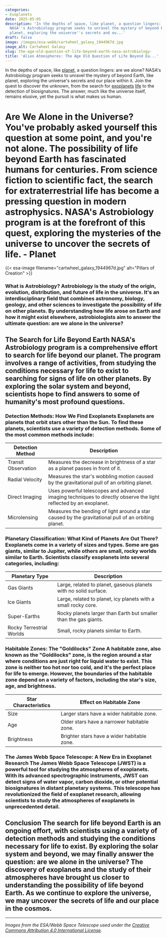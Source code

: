 ```yaml
---
categories:
- Exoplanets
date: 2025-05-05
description: 'In the depths of space, like planet, a question lingers: are we alone?
  NASA''s Astrobiology program seeks to unravel the mystery of beyond Earth, like
  planet, exploring the universe''s secrets and ou...'
draft: false
image: /images/esa-webb/cartwheel_galaxy_1944967d.jpg
image_alt: Cartwheel Galaxy
slug: the-age-old-question-of-life-beyond-earth-nasa-astrobiology-
title: 'Alien Atmospheres: The Age Old Question of Life Beyond Ea...'
---
```


In the depths of space, like [planet](/blog/exoplanets-in-the-habitable-zone-a-new-era-in-the-search-for), a question lingers: are we alone? NASA's Astrobiology program seeks to unravel the mystery of  beyond Earth, like planet, exploring the universe's secrets and our place within it. Join the quest to discover the unknown, from the search for [exoplanets](/blog/exoplanets-and-the-search-for-life-beyond-earth) [life](/blog/the-exoplanet-revolution-our-quest-for-life-beyond-earth) to the detection of biosignatures. The answer, much like the universe itself, remains elusive, yet the pursuit is what makes us human.

# Are We Alone in the Universe? You've probably asked yourself this question at some point, and you're not alone. The possibility of life beyond Earth has fascinated humans for centuries. From science fiction to scientific fact, the search for extraterrestrial life has become a pressing question in modern astrophysics. NASA's Astrobiology program is at the forefront of this quest, exploring the mysteries of the universe to uncover the secrets of life. - Planet
{{< esa-image filename="cartwheel_galaxy_1944967d.jpg" alt="Pillars of Creation" >}}



 ### What is Astrobiology? Astrobiology is the study of the origin, evolution, distribution, and future of life in the universe. It's an interdisciplinary field that combines astronomy, biology, geology, and other sciences to investigate the possibility of life on other planets. By understanding how life arose on Earth and how it might exist elsewhere, astrobiologists aim to answer the ultimate question: are we alone in the universe?

 ## The Search for Life Beyond Earth NASA's Astrobiology program is a comprehensive effort to search for life beyond our planet. The program involves a range of activities, from studying the conditions necessary for life to exist to searching for signs of life on other planets. By exploring the solar system and beyond, scientists hope to find answers to some of humanity's most profound questions.

 ### Detection Methods: How We Find Exoplanets Exoplanets are planets that orbit stars other than the Sun. To find these planets, scientists use a variety of detection methods. Some of the most common methods include:

 | **Detection Method** | **Description** |
| --- | --- |
| Transit Observation | Measures the decrease in brightness of a star as a planet passes in front of it. |
| Radial Velocity | Measures the star's wobbling motion caused by the gravitational pull of an orbiting planet. |
| Direct Imaging | Uses powerful telescopes and advanced imaging techniques to directly observe the light reflected by an exoplanet. |
| Microlensing | Measures the bending of light around a star caused by the gravitational pull of an orbiting planet. | Each detection method reveals different clues about a planet's size, orbit, and potential environment. By combining data from multiple methods, scientists can gain a more complete understanding of the exoplanet's characteristics.

 ### Planetary Classification: What Kind of Planets Are Out There? Exoplanets come in a variety of sizes and types. Some are gas giants, similar to Jupiter, while others are small, rocky worlds similar to Earth. Scientists classify exoplanets into several categories, including:

 | **Planetary Type** | **Description** |
| --- | --- |
| Gas Giants | Large, related to planet, gaseous planets with no solid surface. |
| Ice Giants | Large, related to planet, icy planets with a small rocky core. |
| Super-Earths | Rocky planets larger than Earth but smaller than the gas giants. |
| Rocky Terrestrial Worlds | Small, rocky planets similar to Earth. | Each type of exoplanet has its own unique characteristics, and scientists can infer a great deal about a planet's internal structure, atmosphere, and potential for life based on its classification.

 ### Habitable Zones: The "Goldilocks" Zone A habitable zone, also known as the "Goldilocks" zone, is the region around a star where conditions are just right for liquid water to exist. This zone is neither too hot nor too cold, and it's the perfect place for life to emerge. However, the boundaries of the habitable zone depend on a variety of factors, including the star's size, age, and brightness.

 | **Star Characteristics** | **Effect on Habitable Zone** |
| --- | --- |
| Size | Larger stars have a wider habitable zone. |
| Age | Older stars have a narrower habitable zone. |
| Brightness | Brighter stars have a wider habitable zone. | In addition to the star's characteristics, planetary features such as atmospheric composition, magnetic fields, tectonic activity, and gravitational interactions with neighboring bodies can also affect a planet's habitability.

 ### The James Webb Space Telescope: A New Era in Exoplanet Research The James Webb Space Telescope (JWST) is a powerful tool for studying the atmospheres of exoplanets. With its advanced spectrographic instruments, JWST can detect signs of water vapor, carbon dioxide, or other potential biosignatures in distant planetary systems. This telescope has revolutionized the field of exoplanet research, allowing scientists to study the atmospheres of exoplanets in unprecedented detail.

 ## Conclusion The search for life beyond Earth is an ongoing effort, with scientists using a variety of detection methods and studying the conditions necessary for life to exist. By exploring the solar system and beyond, we may finally answer the question: are we alone in the universe? The discovery of exoplanets and the study of their atmospheres have brought us closer to understanding the possibility of life beyond Earth. As we continue to explore the universe, we may uncover the secrets of life and our place in the cosmos.

---

*Images from the ESA/Webb Space Telescope used under the [Creative Commons Attribution 4.0 International License](https://creativecommons.org/licenses/by/4.0).*